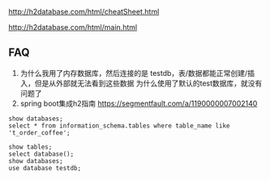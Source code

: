 

http://h2database.com/html/cheatSheet.html

http://h2database.com/html/main.html


## FAQ

1. 为什么我用了内存数据库，然后连接的是 testdb，表/数据都能正常创建/插入，但是从外部就无法看到这些数据
   为什么使用了默认的test数据库，就没有问题了
2. spring boot集成h2指南 https://segmentfault.com/a/1190000007002140

```{}
show databases;
select * from information_schema.tables where table_name like 't_order_coffee';

show tables;
select database();
show databases;
use database testdb;
```